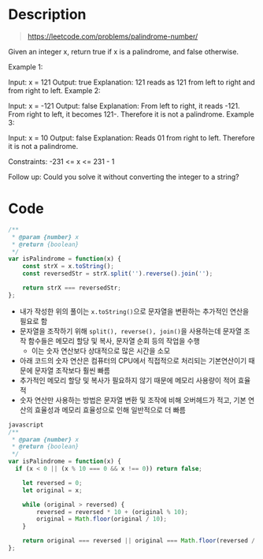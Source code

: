# Description
> https://leetcode.com/problems/palindrome-number/

Given an integer x, return true if x is a palindrome, and false otherwise.

Example 1:

Input: x = 121
Output: true
Explanation: 121 reads as 121 from left to right and from right to left.
Example 2:

Input: x = -121
Output: false
Explanation: From left to right, it reads -121. From right to left, it becomes 121-. Therefore it is not a palindrome.
Example 3:

Input: x = 10
Output: false
Explanation: Reads 01 from right to left. Therefore it is not a palindrome.

Constraints:
-231 <= x <= 231 - 1
 
Follow up: Could you solve it without converting the integer to a string?

# Code
```js
/**
 * @param {number} x
 * @return {boolean}
 */
var isPalindrome = function(x) {
    const strX = x.toString();
    const reversedStr = strX.split('').reverse().join('');

    return strX === reversedStr;
};
```

- 내가 작성한 위의 풀이는 `x.toString()`으로 문자열을 변환하는 추가적인 연산을 필요로 함
- 문자열을 조작하기 위해 `split(), reverse(), join()`을 사용하는데 문자열 조작 함수들은 메모리 할당 및 복사, 문자열 순회 등의 작업을 수행 
  - 이는 숫자 연산보다 상대적으로 많은 시간을 소모
- 아래 코드의 숫자 연산은 컴퓨터의 CPU에서 직접적으로 처리되는 기본연산이기 때문에 문자열 조작보다 훨씬 빠름
- 추가적인 메모리 할당 및 복사가 필요하지 않기 때문에 메모리 사용량이 적어 효율적
- 숫자 연산만 사용하는 방법은 문자열 변환 및 조작에 비해 오버헤드가 적고, 기본 연산의 효율성과 메모리 효율성으로 인해 일반적으로 더 빠름

```js
javascript
/**
 * @param {number} x
 * @return {boolean}
 */
var isPalindrome = function(x) {
  if (x < 0 || (x % 10 === 0 && x !== 0)) return false;

    let reversed = 0;
    let original = x;

    while (original > reversed) {
        reversed = reversed * 10 + (original % 10);
        original = Math.floor(original / 10);
    }

    return original === reversed || original === Math.floor(reversed / 10);  
};
```